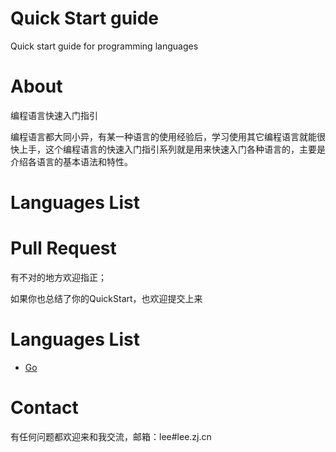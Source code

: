 # Quick Start guide
Quick start guide for programming languages


# About
编程语言快速入门指引

编程语言都大同小异，有某一种语言的使用经验后，学习使用其它编程语言就能很快上手，这个编程语言的快速入门指引系列就是用来快速入门各种语言的，主要是介绍各语言的基本语法和特性。

# Languages List

# Pull Request
有不对的地方欢迎指正；

如果你也总结了你的QuickStart，也欢迎提交上来

# Languages List
* [Go](golang/quickstart.md)

# Contact
有任何问题都欢迎来和我交流，邮箱：lee#lee.zj.cn
